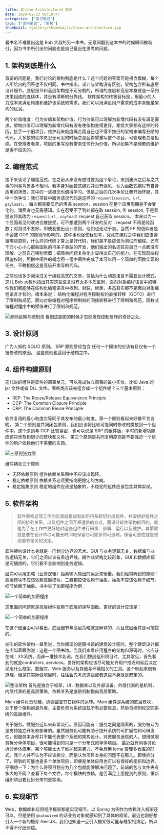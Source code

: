 ```yaml
---
title: 《Clean Architecture》 笔记
date: 2020-02-23 08:19:47
categories: ["学习笔记"]
tags: ["读书笔记", "架构"]
thumbnail: /gallery/thumbnails/clean-architecture.jpg
---
```

看书名不难猜出这是 Bob 大叔的另一本书，无意间翻到这本书的时候瞬间被吸引，因为书中所引出的问题也是自己最近在思考的问题。

## 1. 架构到底是什么

首要的问题是，我们讨论的架构到底是什么？这个问题的答案可能相当模糊，每个人所给出的回答也不仅相同。书中指出，设计与架构没有区别，架构包含所有底层设计细节。底层细节和高层架构是不可分割的，所谓的底层和高层本身就是一系列决策组成的连续体，并没有清晰的分界线。
软件架构的终极目标是，用最小的人力成本来满足构建和维护该系统的需求。我们可以用满足用户需求的成本来衡量架构的优劣。

两个价值维度：行为价值和架构价值。行为价值可以理解为新增代码有没有满足需求，架构价值可以理解为新增代码有没有使架构变得更好。相信大家都有这样的经历，接手一个旧项目，维护起来极度痛苦而自己也不得不按旧的架构来编写丑陋的代码。大多数的程序员忍无可忍的时候总是会希望重写整个项目，可管理者总是拒绝。在管理者看来，项目的重写没有带来任何行为价值，所以如果不是频繁的维护是得不偿失的。

## 2. 编程范式

接下来谈论了编程范式，在之前从来没有想过要为这个争论，来到澳洲之后与之共事的同事背景各不相同。我本身对函数式编程并没有偏见，认为函数式编程有自身适用的场景，其中的一些概念也值得学习。但是之后的几次争论让我开始怀疑，其中一次争论：我们项目中服务请求代码是这样的 `request(session, url, payload);`，每次都需要显示的传递 session，session 在整个应用周期是不会变化的，消费者也无需感知。实在忍受不了到处都在取 session, 传 session, 于是我提议将其改为 `request(url, payload)` request 自己获取 session。 本来以为一个显而易见的改进会被接受，可不想遭到两个开发的反对：request 不再是纯函数；对测试不友好。即使我搬出设计原则，他们也无动于衷，当然 FP 的信仰者是不会被 OOP 的原则所影响的。这件事也促使我思考，究竟在编程之中我们应该遵循哪些原则，什么样的代码才算上是好代码，我们是不是应该为测试而编程。还有千万小心小心那些固执的书呆子类型的开发，他们搬出的名词其实自己一点都没有理解。之前自己特别愤慨：把简单问题复杂化才显得出自己的能力。在实现前端权限鉴权时，照搬中间件的概念用一组中间件完成了本可以用一个简单的函数实现的任务，不敢相信这是高级开发写的代码。

之前也也多少阅读过关于编程范式的文章，包括为什么动态语言不需要设计模式。这儿 Bob 大叔也指出其实这些语言没有太多本质区别，面向对象编程语言中的特性我们都能够在结构化编程语言中找到。封装，继承，多态其实都不是面向对象编程语言才有的。根本来说： 结构化编程对程序控制权的直接转移（GOTO）进行了限制和规范。面向对象编程对程序控制权的间接转移进行了限制和规范。函数式编程对程序中的赋值进行了限制和规范。

![源码依赖与控制流](/gallery/site/clean-architecture-f5-1.jpg)
看到这副图的时候才忽然发现控制反转的奇妙之处。

## 3. 设计原则

广为人知的 SOLID 原则。 SRP 原则曾经包含 任何一个模块的应该有且仅有一个被修改的原因。
这些原则也适用于结构之中。

## 4. 组件构建原则

这儿说的组件是软件的部署单元，可以完成独立部署的最小实体，比如 Java 的 jar 文件或者 DLL 文件。哪些类应该被组合成一个组件呢？三个基本原则：
- REP: The Reuse/Release Equivalence Principle
- CCP: The Common Closure Principle
- CRP: The Common Reuse Principle

软件复用的最小粒度应等同于其发布的最小粒度。第一个原则看起来好像不言自明。
第二个原则是共同闭包原则，我们应该将比较可能同时修改的类放到一个组件中。这个原则与 OCP 比较紧密，也可以说是 SRP 的组件版，平时的新增功能应该只涉及到很少的模块和文件。
第三个原则是共同复用原则是不要强迫一个组件的用户依赖他们不需要的东西。

![三原则张力图](/gallery/site/clean-architecture-fg13-1.jpg)


组件耦合三个原则
- 无环依赖原则 组件依赖关系图中不应该出现环。
- 稳定依赖原则 依赖关系必须要指向更稳定的方向。
- 稳定抽象原则 稳定的组件应该是抽象的，不稳定的组件应该包含具体实现。

## 5. 软件架构

> 软件架构这项工作的实质就是规划如何将系统切分成组件，并安排好组件之间的排列关系，以及组件之间互相通信的方式。而设计软件架构的目的，就是为了在工作中更好地对这些组件进行研发、部署、运行以及维护。其策略就是要在设计中尽可能长时间地保留尽可能多的可选项。保留可选性就是推迟细节相关的决定。

软件架构设计本身就是一门划分边界的艺术。GUI 与业务逻辑无关，数据库与业务逻辑无关，它们之间应该有条边界线。插件式架构比较形象，GUI 和数据库都是可插拔的，它们都不会影响到业务逻辑。

层次可以用策略（业务逻辑）距离输入输出的远近来衡量。我们经常听到的原则：高层模块不应该依赖底层模块，二者都应该依赖于抽象，抽象不应该依赖于细节，细节依赖于抽象。书中举了加密程序为例：

![一个简单的加密程序](/gallery/site/clean-architecture-fg19-1.jpg)

这里面的问题就是高层组件依赖于底层的读写函数。更好的设计应该是：

![一个简单的加密程序](/gallery/site/clean-architecture-fg19-2.jpg)

在这个图里面可以看出，底层细节与高层策略就是解耦的，而且底层组件是可插拔的。

尖叫的软件架构一章里说，当你阅读的是图书馆的建筑设计图时，整个建筑设计都在尖叫着跟你说：这是一个图书馆。当我们查看应用程序的结构和源码时，它应该在喊：XX系统，而非一堆技术名词。在我们按层组织项目时，尤其常见，首先看到的就是controllers, services。良好的架构应该尽可能允许用户推迟和延后决定采用什么框架，数据库，Web 服务以及其他与环境相关的工具。这个听起来很有道理，但是在实际做项目时，往往会先考虑这些或者这些本身就是既定的。

![整洁架构](/gallery/site/clean-architecture-fg21-2.jpg)
首先是独立于框架，UI，数据库以及外部设备。外层代表的是机制，内层代表的是高层策略，依赖关系是底层机制指向高层策略。

Main 组件负责创建，协调监督其它组件的运转。Main 组件是系统的底层模块，处于整个架构的最外层，主要负责为系统加载所有必要信息，然后将控制权交回系统的高层组件。

关于服务。微服务近年来非常流行。原因可能有：服务之间是隔离的，服务被认为是支持独立开发和部署的。虽然服务化可能有助于提升系统的可扩展性和可研发性，但服务本身却并不能代表整个系统的架构设计。对微服务迷信的人，想用微服务拆分单体项目，很可能得到的只是一个分布式的单体项目。
最近就有同事讨论拆分单体应用，某个项目太大了维护起来费力，不免想用 lerna 管理多仓库的形式。我个人并不认为不应该拆分，而是认为项目本身的问题不在那儿。即使拆分了，得到的可能也是多个单体项目，即便是单体应用也可以有很好的组织和边界。仔细想一下：为什么将项目划分为几个包就能够解决问题了，前端的包与文件夹有多大的不同？查看下每个文件，每个模块的依赖，是否满足上面提到的原则，重新组织项目要比拆分来的更实用。


## 6. 实现细节

Web，数据库和应用程序框架都是实现细节。以 Spring 为例作为依赖注入框架还可以，但是使用 `@autowired` 的话业务对象就感知到了具体的框架。最近也刚好想引入一个新的框架 NestJS，我们也知道一旦引入框架很可能与框架相绑定，所以不得不仔细评估。
